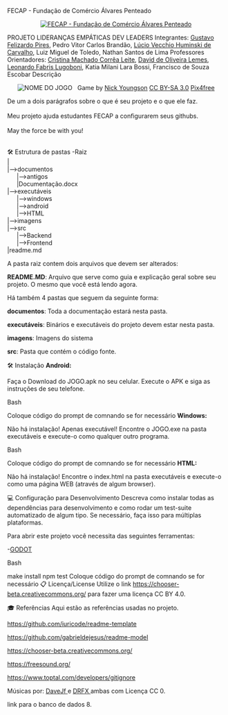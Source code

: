 FECAP - Fundação de Comércio Álvares Penteado
<p align="center">
<a href= "https://www.fecap.br/"><img src="https://encrypted-tbn0.gstatic.com/images?q=tbn:ANd9GcRhZPrRa89Kma0ZZogxm0pi-tCn_TLKeHGVxywp-LXAFGR3B1DPouAJYHgKZGV0XTEf4AE&usqp=CAU" alt="FECAP - Fundação de Comércio Álvares Penteado" border="0"></a>
</p>

PROJETO LIDERANÇAS EMPÁTICAS
DEV LEADERS
Integrantes: <a href="https://www.linkedin.com/in/gustavo-pires0/">Gustavo Felizardo Pires</a>, Pedro Vitor Carlos Brandão, <a href="https://www.linkedin.com/in/lucio-vecchio/">Lúcio Vecchio Huminski de Carvalho</a>, Luiz Miguel de Toledo, Nathan Santos de Lima
Professores Orientadores: <a href="https://www.linkedin.com/in/cristina-machado-corr%C3%AAa-leite-630309160/">Cristina Machado Corrêa Leite</a>, <a href="https://www.linkedin.com/in/dolemes/">David de Oliveira Lemes</a>, <a href="https://www.linkedin.com/in/leonardo-fabris-lugoboni-a3369416/">Leonardo Fabris Lugoboni</a>, Katia Milani Lara Bossi, Francisco de Souza Escobar
Descrição
<p align="center">
<img src="https://pix4free.org/assets/library/2021-01-20/originals/game.jpg" alt="NOME DO JOGO" border="0">
  Game by <a href="http://www.nyphotographic.com/">Nick Youngson</a> <a rel="license" href="https://creativecommons.org/licenses/by-sa/3.0/">CC BY-SA 3.0</a> <a href="http://pix4free.org/">Pix4free</a>
</p>

De um a dois parágrafos sobre o que é seu projeto e o que ele faz.
<br><br>
Meu projeto ajuda estudantes FECAP a configurarem seus githubs.
<br><br>
May the force be with you!
<br><br>

🛠 Estrutura de pastas
-Raiz<br>
|<br>
|-->documentos<br>
   |-->antigos<br>
   |Documentação.docx<br>
|-->executáveis<br>
   |-->windows<br>
   |-->android<br>
   |-->HTML<br>
|-->imagens<br>
|-->src<br>
   |-->Backend<br>
   |-->Frontend<br>
|readme.md<br>

A pasta raiz contem dois arquivos que devem ser alterados:

<b>README.MD</b>: Arquivo que serve como guia e explicação geral sobre seu projeto. O mesmo que você está lendo agora.

Há também 4 pastas que seguem da seguinte forma:

<b>documentos</b>: Toda a documentação estará nesta pasta.

<b>executáveis</b>: Binários e executáveis do projeto devem estar nesta pasta.

<b>imagens</b>: Imagens do sistema

<b>src</b>: Pasta que contém o código fonte.

🛠 Instalação
<b>Android:</b>

Faça o Download do JOGO.apk no seu celular.
Execute o APK e siga as instruções de seu telefone.

Bash

Coloque código do prompt de comnando se for necessário
<b>Windows:</b>

Não há instalação! Apenas executável!
Encontre o JOGO.exe na pasta executáveis e execute-o como qualquer outro programa.

Bash

Coloque código do prompt de comnando se for necessário
<b>HTML:</b>

Não há instalação!
Encontre o index.html na pasta executáveis e execute-o como uma página WEB (através de algum browser).

💻 Configuração para Desenvolvimento
Descreva como instalar todas as dependências para desenvolvimento e como rodar um test-suite automatizado de algum tipo. Se necessário, faça isso para múltiplas plataformas.

Para abrir este projeto você necessita das seguintes ferramentas:

-<a href="https://godotengine.org/download">GODOT</a>

Bash

make install
npm test
Coloque código do prompt de comnando se for necessário
📋 Licença/License
Utilize o link https://chooser-beta.creativecommons.org/ para fazer uma licença CC BY 4.0.

🎓 Referências
Aqui estão as referências usadas no projeto.

https://github.com/iuricode/readme-template

https://github.com/gabrieldejesus/readme-model

https://chooser-beta.creativecommons.org/

https://freesound.org/

https://www.toptal.com/developers/gitignore

Músicas por: <a href="https://freesound.org/people/DaveJf/sounds/616544/"> DaveJf </a> e <a href="https://freesound.org/people/DRFX/sounds/338986/"> DRFX </a> ambas com Licença CC 0.

link para o banco de dados
8. 
